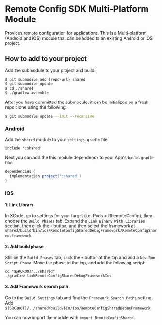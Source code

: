 # Remote Config SDK Multi-Platform Module

Provides remote configuration for applications. This is a Multi-platform (Android and iOS) module that can be added to an existing Android or iOS project.

## How to add to your project

Add the submodule to your project and build:

```bash
$ git submodule add {repo-url} shared
$ git submodule update
$ cd ./shared
$ ./gradlew assemble
```

After you have committed the submodule, it can be initialized on a fresh repo clone using the following:

```bash
$ git submodule update --init --recursive
```

### Android

Add the `shared` module to your `settings.gradle` file:

```
include ':shared'
```

Next you can add the this module dependency to your App's `build.gradle` file:

```groovy
dependencies {
  implementation project(':shared')
}
```

### iOS

#### 1. Link Library

In XCode, go to settings for your target (i.e. Pods > RRemoteConfig), then choose the `Build Phases` tab. Expand the `Link Binary With Libraries` section, then click the `+` button, and then select the framework at `shared/build/bin/ios/RemoteConfigSharedDebugFramework/RemoteConfigShared.framework`.

#### 2. Add build phase

Still on the `Build Phases` tab, click the `+` button at the top and add a `New Run Script Phase`. Move the phase to the top, and add the following script:

```
cd "$SRCROOT/../shared"
./gradlew linkRemoteConfigSharedDebugFrameworkIos
```

#### 3. Add Framework search path

Go to the `Build Settings` tab and find the `Framework Search Paths` setting. Add `$(SRCROOT)/../shared/build/bin/ios/RemoteConfigSharedDebugFramework`.

You can now import the module with `import RemoteConfigShared`.